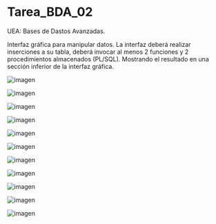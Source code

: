 # Tarea_BDA_02

UEA: Bases de Dastos Avanzadas.

Interfaz gráfica para manipular datos. La interfaz deberá realizar inserciones a su tabla, deberá invocar al menos 2 funciones y 2
procedimientos almacenados (PL/SQL). Mostrando el resultado en una sección inferior de la interfaz gráfica.

![imagen](https://user-images.githubusercontent.com/72325257/171971183-5c3ad605-8ec9-4639-8f34-fa39deec30ad.png)

![imagen](https://user-images.githubusercontent.com/72325257/171971193-60074424-562f-43f5-b956-56c3b7624693.png)

![imagen](https://user-images.githubusercontent.com/72325257/171971202-d3f84d11-c6bf-46aa-8553-9364b71934ed.png)

![imagen](https://user-images.githubusercontent.com/72325257/171971209-a8791e34-af5c-4abe-9460-5b67f5073a9e.png)

![imagen](https://user-images.githubusercontent.com/72325257/171971212-f36341c2-f77e-47a1-98ca-005d1d040830.png)

![imagen](https://user-images.githubusercontent.com/72325257/171971220-b658e3f3-a49e-45e9-bc8c-4f8f4aba3c7a.png)

![imagen](https://user-images.githubusercontent.com/72325257/171971234-37dcf773-bf4c-44e8-a5ff-146d0836ea98.png)

![imagen](https://user-images.githubusercontent.com/72325257/171971252-68654b00-c10f-4958-b55a-737c8eb1dc74.png)

![imagen](https://user-images.githubusercontent.com/72325257/171971263-cb866593-e5d8-4539-95d6-a5a7f0663b22.png)

![imagen](https://user-images.githubusercontent.com/72325257/171971273-19665255-db5e-42d3-bf45-1031d1e54ba5.png)

![imagen](https://user-images.githubusercontent.com/72325257/171971282-4a5f9f21-5079-4bbf-a794-57c53084149c.png)
